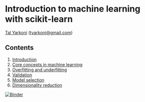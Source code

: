 # Introduction to machine learning with scikit-learn

[Tal Yarkoni](https://talyarkoni.org) (tyarkoni@gmail.com)

## Contents

1. [Introduction](https://github.com/neurohackademy/intro_sklearn/blob/master/notebooks/1-Introduction.ipynb)
2. [Core concepts in machine learning](https://github.com/neurohackademy/intro_sklearn/blob/master/notebooks/2-Core-concepts-in-machine-learning.ipynb)
3. [Overfitting and underfitting](https://github.com/neurohackademy/intro_sklearn/blob/master/notebooks/3-Overfitting-and-underfitting.ipynb)
4. [Validation](https://github.com/neurohackademy/intro_sklearn/blob/master/notebooks/4-Validation.ipynb)
5. [Model selection](https://github.com/neurohackademy/intro_sklearn/blob/master/notebooks/5-Model-selection.ipynb)
6. [Dimensionality reduction](https://github.com/neurohackademy/intro_sklearn/blob/master/notebooks/6-Dimensionality-reduction.ipynb)

[![Binder](https://mybinder.org/badge_logo.svg)](https://github.com/neurohackademy/intro_sklearn/master)